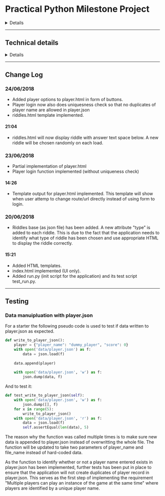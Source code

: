 # Practical Python Milestone Project
<details><summary>Details</summary>

- The aim of this project is to build a web application game that asks players to guess the answer to a pictorial or text-based riddle.
- The player is presented with an image or text that contains the riddle.
- Players enter their answer into a textarea and submit their answer using a form.
- If a player guesses correctly, they are redirected to the next riddle. If a player guesses incorrectly, their incorrect guess is stored and printed below the riddle. The textarea is cleared so they can guess again.
- Multiple players can play an instance of the game at the same time. Users are identified by a unique username.
- A leaderboard is also available for users to check their top scores and how they fare against other players.

</details>

*****

## Technical details

<details><summary>Details</summary>
- The Application will be styled with Bootstrap based theme and aiming for a responsive design.
- Riddles will be stored as JSON file. Each "riddle" will consists of the riddle - either as a string if it is text-based, or a URL to an image of it is pictorial. Ability to add new riddles from client side is not part of the requirement so should the riddle base requires update, they will be added to the JSON file directly.
- Due to requirement of displaying users scores, usernames and their scores will have to be stored in a file (likely on JSON format) on the server. Although this requirement can be achieved without having to store the data in a file (i.e. store data in a dictionary at runtime), such data will be lost if the application crashes. It is therefore more preferable to store these data in a file.
- For project purpose, the riddle base will be relatively small for example, 10 questions in total.
- However, as for incorrect answers to a riddle; it would be sufficient to store them only at runtime.
- As part of the requirement, the application allows multiple users to play the game at the same time whilst they are identified by a unique username. Because of this, the application will need to be able to identify when a user is trying to start the game with a username that is currently active and provide them with useful warning and guidance.
- Here is a rough representation of the flow:
  1. Users are prompted to enter their username. If the username entered is currently active a warning message will appear and promotes them to enter a new username.
  2. After logging in successfully, users will be provide a choice start the game right away or take a look at the leaderboard. At this point, it has been decided to have the actual game and leaderboard displayed separately, hence the need to let users choose what to do. This might change later on (i.e. have the game and leader board displayed at the same time so there will be no need to choose).
  3. As in requirement, users proceed to answer the riddles (retrieved from JSON file) with textarea provided.
    - If users answer correctly, they will be directed to the next riddle. For a added challenge to the users, the next riddle should be retrieved at random instead of the having the same order of riddles every time.
    - If users answer incorrectly, the answer will be stored in a list (only available at runtime) and displayed underneath the riddle.
    - As a extra option not specified in requirement, if users struggle with a riddle but would like to continue with the game, they are given the choice to pass. This can be implemented in forms of a button click or have the user send an answer consists of "nothing" (i.e. empty string).
  4. Users can quit the game at any time at which point the flow will start again from step 1.
- The application will follow a test-driven development strategy. Any details regarding testing will be provided [HERE](#Testing)
- Flask framework will be used and the application will be deployed using Heroku.

</details>

*****

## Change Log

### 24/06/2018
- Added player options to player.html in form of buttons.
- Player login now also does uniquesness check so that no duplicates of player name are allowed in player.json
- riddles.html template implemented.

#### 21:04
- riddles.html will now display riddle with answer text space below. A new riddle will be chosen randomly on each load.

### 23/06/2018
- Partial implementation of player.html
- Player login function implemented (without uniqueness check)

#### 14:26
- Template output for player.html implemented. This template will show when user attemp to change route/url directly instead of using form to login.

### 20/06/2018
- Riddles base (as json file) has been added. A new attribute "type" is added to each riddle. This is due to the fact that the application needs to identify what type of riddle has been chosen and use appropriate HTML to display the riddle correctly.

#### 15:21
- Added HTML templates.
- index.html implemented (UI only). 
- Added run.py (init script for the application) and its test script test_run.py.


*****

## <a name="Testing"></a>Testing

### Data manuipluation with player.json
For a starter the following pseudo code is used to test if data written to player.json as expected.
```python
def write_to_player_json():
    player = {"player_name": "dummy_player", "score": 0}
    with open('data/player.json') as f:
        data = json.load(f)
    
    data.append(player)
    
    with open('data/player.json', 'w') as f:
        json.dump(data, f)
```
And to test it:
```python
def test_write_to_player_json(self):
    with open('data/player.json', 'w') as f:
        json.dump([], f)
    for x in range(5):
        write_to_player_json()
    with open('data/player.json', 'r') as f:
        data = json.load(f)
        self.assertEqual(len(data), 5)
```
The reason why the function was called multiple times is to make sure new data is appended to player.json instead of overwritting the whole file. The function will be updated to take two parameters of player_name and file_name instead of hard-coded data.

As the function to identify whether or not a player name entered exists in player.json has been implemented, further tests has been put in place to ensure that the application will not create duplicates of player record in player.json. This serves as the first step of implementing the requirement "Multiple players can play an instance of the game at the same time" where players are identified by a unique player name.
